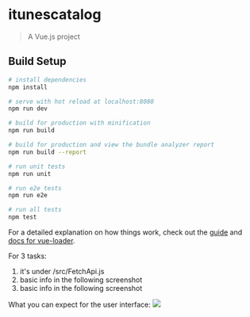 # itunescatalog

> A Vue.js project

## Build Setup

``` bash
# install dependencies
npm install

# serve with hot reload at localhost:8080
npm run dev

# build for production with minification
npm run build

# build for production and view the bundle analyzer report
npm run build --report

# run unit tests
npm run unit

# run e2e tests
npm run e2e

# run all tests
npm test
```

For a detailed explanation on how things work, check out the [guide](http://vuejs-templates.github.io/webpack/) and [docs for vue-loader](http://vuejs.github.io/vue-loader).

For 3 tasks:
1) it's under /src/FetchApi.js
2) basic info in the following screenshot 
3) basic info in the following screenshot

What you can expect for the user interface:
<img src='https://projectscreenshot.s3.amazonaws.com/userInterfaceSS.png'>
